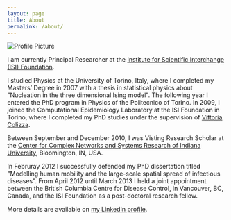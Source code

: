 ```yaml
---
layout: page
title: About
permalink: /about/
---
```


<img src="{{ site.url }}/assets/talk_pic.jpg" title="Profile Picture" class="profile">


I am currently Principal Researcher at the [Institute for Scientific Interchange (ISI) Foundation](http://www.isi.it).

I studied Physics at the University of Torino, Italy, where I completed my Masters’ Degree in 2007 with a thesis in statistical physics about "Nucleation in the three dimensional Ising model". The following year I entered the PhD program in Physics of the Politecnico of Torino. In 2009, I joined the Computational Epidemiology Laboratory at the ISI Foundation in Torino, where I completed my PhD studies under the supervision of [Vittoria Colizza](http://www.epicx-lab.com).

Between September and December 2010, I was Visting Research Scholar at the [Center for Complex Networks and Systems Research of Indiana University](http://cnets.indiana.edu/), Bloomington, IN, USA.

In Februray 2012 I successfully defended my PhD dissertation titled "Modelling human mobility and the large-scale spatial spread of infectious diseases". From April 2012 until March 2013 I held a joint appointment between the British Columbia Centre for Disease Control, in Vancouver, BC, Canada, and the ISI Foundation as a post-doctoral research fellow.

More details are available on [my LinkedIn profile](https://it.linkedin.com/in/micheletizzoni).
